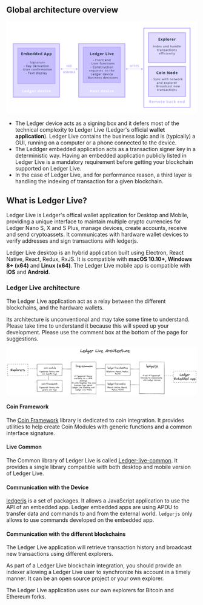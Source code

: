 ## Global architecture overview

<!-- ------------- Image ------------- -->
[![App architecture](../images/general-architecture-live.png)](../images/general-architecture-live.png)
<!-- --------------------------------- -->

- The Ledger device acts as a signing box and it defers most of the technical complexity to Ledger Live (Ledger's official **wallet application**). Ledger Live contains the business logic and is (typically) a GUI, running on a computer or a phone connected to the device.
- The Leddger embedded application acts as a transaction signer key in a deterministic way. Having an embedded application publicly listed in Ledger Live is a mandatory requirement before getting your blockchain supported on Ledger Live.
- In the case of Ledger Live, and for performance reason, a third layer is handling the indexing of transaction for a given blockchain.


## What is Ledger Live?

Ledger Live is Ledger's offical wallet application for Desktop and Mobile, providing a unique interface to maintain multiple crypto currencies for Ledger Nano S, X and S Plus, manage devices, create accounts, receive and send cryptoassets. It communicates with hardware wallet devices to verify
addresses and sign transactions with ledgerjs.

Ledger Live desktop is an hybrid application built using Electron, React Native, React, Redux, RxJS. It is compatible with **macOS 10.10+, Windows 8+ (x64)** and **Linux (x64)**.
The Ledger Live mobile app is compatible with **iOS** and **Android**.


### Ledger Live architecture

The Ledger Live application act as a relay between the different blockchains, and the hardware wallets.

Its architecture is unconventional and may take some time to understand. Please take time to understand it because this will speed up your development. Please use the comment box at the bottom of the page for suggestions.

<!-- ------------- Image ------------- -->
[![Global Architecture](../images/global-architecture.png)](../images/global-architecture.png)
<!-- --------------------------------- -->

#### Coin Framework

The [Coin Framework](https://github.com/LedgerHQ/ledger-live/tree/develop/libs/coin-framework) library is dedicated to coin integration. It provides utilities to help create Coin Modules with generic functions and a common interface signature.

#### Live Common

The Common library of Ledger Live is called [Ledger-live-common](https://github.com/LedgerHQ/ledger-live/tree/develop/libs/ledger-live-common). It provides a single library compatible with both desktop and mobile version of Ledger Live.

#### Communication with the Device

[ledgerjs](https://github.com/LedgerHQ/ledger-live/tree/develop/libs/ledgerjs) is a set of packages. It allows a JavaScript
application to use the API of an embedded app. Ledger embedded apps are using APDU to
transfer data and commands to and from the external world. `ledgerjs` only
allows to use commands developed on the embedded app.


#### Communication with the different blockchains

The Ledger Live application will retrieve transaction history and broadcast new transactions using different explorers.

As part of a Ledger Live blockchain integration, you should provide an indexer allowing a Ledger Live user to synchronize his account in a timely manner. It can be an open source project or your own explorer.

The Ledger Live application uses our own explorers for Bitcoin and Ethereum forks.
